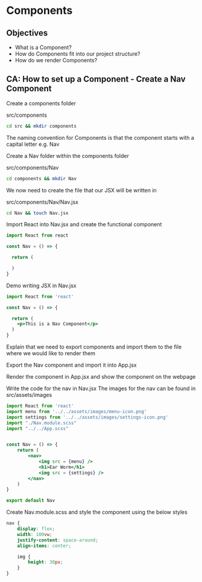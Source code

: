 # Components

## Objectives

- What is a Component?
- How do Components fit into our project structure?
- How do we render Components?

## CA: How to set up a Component - Create a Nav Component

Create a components folder 

src/components

```bash
cd src && mkdir components
```
The naming convention for Components is that the component starts with a capital letter e.g. Nav

Create a Nav folder within the components folder

src/components/Nav

```bash
cd components && mkdir Nav
```
We now need to create the file that our JSX will be written in

src/components/Nav/Nav.jsx

```bash
cd Nav && touch Nav.jsx
```
Import React into Nav.jsx and create the functional component

```jsx
import React from react

const Nav = () => {

  return (

  )
}
```
Demo writing JSX in Nav.jsx
 
```jsx
import React from 'react'

const Nav = () => {

  return (
    <p>This is a Nav Component</p>
  )
}
```

Explain that we need to export components and import them to the file where we would like to render them

Export the Nav component and import it into App.jsx

Render the component in App.jsx and show the component on the webpage

Write the code for the nav in Nav.jsx
The images for the nav can be found in src/assets/images

```jsx
import React from 'react'
import menu from '../../assets/images/menu-icon.png'
import settings from '../../assets/images/settings-icon.png'
import "./Nav.module.scss"
import "../../App.scss"


const Nav = () => {
    return (
        <nav>
            <img src = {menu} />
            <h1>Ear Worm</h1>
            <img src = {settings} />   
        </nav>
    )
}

export default Nav
```

Create Nav.module.scss and style the component using the below styles

```scss
nav {
    display: flex;
    width: 100vw;
    justify-content: space-around;
    align-items: center;

    img {
        height: 30px;
    }
}
```